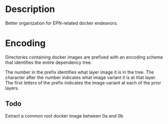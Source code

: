 # Description

Better organization for EPN-related docker endeavors.

# Encoding

Directories containing docker images are prefixed with an encoding scheme that identifies the entire dependency tree.

The number in the prefix identifies what layer image it is in the tree. The character after the number indicates what image variant it is at that layer. The first letters of the prefix indicates the image variant at each of the prior layers.

## Todo

Extract a common root docker image between 0a and 0b